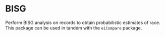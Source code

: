 # BISG 
Perform BISG analysis on records to obtain probabilistic estimates of race. This package can be used in tandem with the `eiCompare` package.
